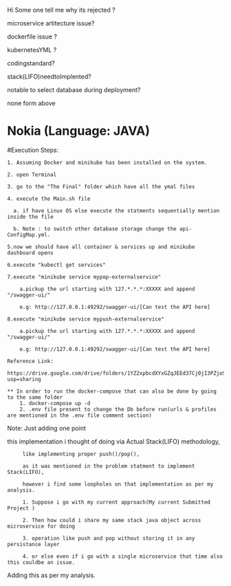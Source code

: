 

Hi 
Some one tell me why its rejected ?

microservice artitecture issue? 

dockerfile issue ? 

kubernetesYML ?

codingstandard? 

stack(LIFO)needtoImplented?

notable to select database during deployment?

none form above


# Nokia (Language: JAVA)
  #Execution Steps: 
  
    1. Assuming Docker and minikube has been installed on the system.
   
    2. open Terminal 
   
    3. go to the "The Final" folder which have all the ymal files
   
    4. execute the Main.sh file
      
      a. if have Linux OS else execute the statments sequentially mention inside the file
      
      b. Note : to switch other database storage change the api-ConfigMap.yml.
   
    5.now we should have all container & services up and minikube dashboard opens
   
    6.execute "kubectl get services"
   
    7.execute "minikube service mypop-externalservice"
        
        a.pickup the url starting with 127.*.*.*:XXXXX and append "/swagger-ui/"
        
        e.g: http://127.0.0.1:49292/swagger-ui/[Can test the API here]
       
    8.execute "minikube service mypush-externalservice"
        
        a.pickup the url starting with 127.*.*.*:XXXXX and append "/swagger-ui/"
        
        e.g: http://127.0.0.1:49292/swagger-ui/[Can test the API here]
        
    Reference Link:
    
    https://drive.google.com/drive/folders/1YZ2xpbcdXYxGZqJEEd37Cj0jI3PZjoSw?usp=sharing
    
    ** In order to run the docker-compose that can also be done by going to the same folder 
        1. docker-compose up -d
        2. .env file present to change the Db before run(urls & profiles are mentioned in the .env file comment section)
    
    
   Note: Just adding one point 
   
   this implementation i thought of doing via Actual Stack(LIFO) methodology, 
         
         like implementing proper push()/pop(),
         
         as it was mentioned in the problem statment to implement Stack(LIFO),
         
         however i find some loopholes on that implementation as per my analysis.
         
         1. Suppose i go with my current approach(My current Submitted Project )
         
         2. Then how could i share my same stack java object across microservice for doing 
         
         3. operation like push and pop without storing it in any persistance layer
         
         4. or else even if i go with a single microservice that time also this couldbe an issue.

  Adding this as per my analysis.
 
